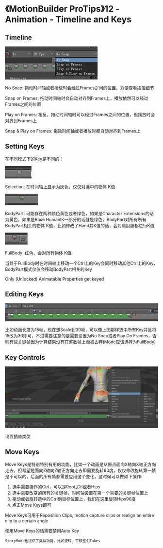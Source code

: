 # 《MotionBuilder ProTips》12 - Animation - Timeline and Keys

<!-- ![Menu](./MotionBuilderProTips12/Menu.png) -->

## Timeline

![SnapFrames](./MotionBuilderProTips12/SnapFrames.png)

No Snap: 拖动时间轴或者播放时会经过Frames之间的位置，方便查看插值细节

Snap on Frames: 拖动时间轴时会自动对齐到Frames上，播放依然可以经过Frames之间的位置

Play on Frames: 相反，拖动时间轴时可以经过Frames之间的位置，但播放时会对齐到Frames上

Snap & Play on Frames:  拖动时间轴或者播放时都自动对齐到Frames上

## Setting Keys

在不同模式下的Key是不同的：

![SelectionKey](./MotionBuilderProTips12/SelectionKey.png)

Selection: 在时间轴上显示为灰色，仅仅对选中的物体 K值

![BodyPartKey](./MotionBuilderProTips12/BodyPartKey.png)

BodyPart: 可能存在两种颜色黄色或者绿色，如果是Character Extensions的话为黄色，如果是Base HumanIK一部分的话就是绿色，BodyPart对所有所有BodyPart相关的物体 K值，比如修改了Hand并K值的话，会对肩肘腕都进行K值

![FullBodyKey](./MotionBuilderProTips12/FullBodyKey.png)

FullBody: 红色，会对所有物体 K值

当处于FullBody时在时间轴上移动一个Ctrl上的Key会同时移动其他Ctrl上的Key，BodyPart模式仅仅会移动BodyPart相关的Key

Only (Unlocked) Animatable Properties get keyed

## Editing Keys

![ExtendKeys](./MotionBuilderProTips12/ExtendKeys.png)

比如动画长度为15帧，现在想Scale到30帧，可以像上图那样选中所有Key并且将15改为30即可，不过需要注意的是需要设置为No Snap或者Play On Frames，否则有些关键帧因为计算结果没有在整数帧上而被丢弃(Mode应该选择为FullBody)

## Key Controls

![Interpolation](./MotionBuilderProTips12/Interpolation.png)

设置插值类型

## Move Keys

Move Keys是特别特别有用的功能，比如一个动画是从原点面向X轴向X轴正方向走去，但希望是面向Z轴向Z轴正方向走去即需要旋转90度，仅仅修改旋转第一帧是不可以的，后面的所有帧都需要应用这个变化，这时候可以做如下操作: 

1. 选中需要操作的Ctrl，可以是Root_Ctl或者Hips
2. 选中需要改变的所有的关键帧，时间轴设置在第一个需要的关键帧位置上
3. 拖动或者旋转选中的Ctrl到目标位置上，我们在这里旋转Hips90度
4. 点击Move Keys即可

Move Keys可用于Reposition Clips, motion capture clips or realign an entire clip to a certain angle

使用Move Keys的话需要禁用Auto Key

```
StoryMode也提供了类似功能，比如旋转、平移整个Takes
```